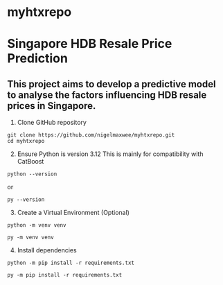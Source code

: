 # myhtxrepo
# Singapore HDB Resale Price Prediction
## This project aims to develop a predictive model to analyse the factors influencing HDB resale prices in Singapore.

1. Clone GitHub repository 
```
git clone https://github.com/nigelmaxwee/myhtxrepo.git
cd myhtxrepo
```

2. Ensure Python is version 3.12
This is mainly for compatibility with CatBoost
```
python --version
```
or
```
py --version
```

3. Create a Virtual Environment (Optional)
```
python -m venv venv
```
```
py -m venv venv
```

4. Install dependencies
```
python -m pip install -r requirements.txt
```
```
py -m pip install -r requirements.txt
```
